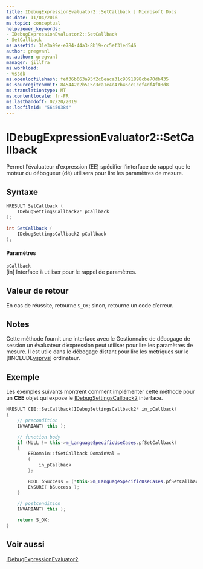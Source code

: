```yaml
---
title: IDebugExpressionEvaluator2::SetCallback | Microsoft Docs
ms.date: 11/04/2016
ms.topic: conceptual
helpviewer_keywords:
- IDebugExpressionEvaluator2::SetCallback
- SetCallback
ms.assetid: 31e3a99e-e784-44a3-8b19-cc5ef31ed546
author: gregvanl
ms.author: gregvanl
manager: jillfra
ms.workload:
- vssdk
ms.openlocfilehash: fef36b663a95f2c6eaca31c9091898cbe70db435
ms.sourcegitcommit: 845442e2b515c3ca1e4e47b46cc1cef4df4f08d8
ms.translationtype: MT
ms.contentlocale: fr-FR
ms.lasthandoff: 02/20/2019
ms.locfileid: "56450384"
---
```

# <a name="idebugexpressionevaluator2setcallback"></a>IDebugExpressionEvaluator2::SetCallback
Permet l’évaluateur d’expression (EE) spécifier l’interface de rappel que le moteur du débogueur (dé) utilisera pour lire les paramètres de mesure.

## <a name="syntax"></a>Syntaxe

```cpp
HRESULT SetCallback (
    IDebugSettingsCallback2* pCallback
);
```

```csharp
int SetCallback (
    IDebugSettingsCallback2 pCallback
);
```

#### <a name="parameters"></a>Paramètres
`pCallback`  
[in] Interface à utiliser pour le rappel de paramètres.

## <a name="return-value"></a>Valeur de retour
En cas de réussite, retourne `S_OK`; sinon, retourne un code d’erreur.

## <a name="remarks"></a>Notes
Cette méthode fournit une interface avec le Gestionnaire de débogage de session un évaluateur d’expression peut utiliser pour lire les paramètres de mesure. Il est utile dans le débogage distant pour lire les métriques sur le [!INCLUDE[vsprvs](../../../code-quality/includes/vsprvs_md.md)] ordinateur.

## <a name="example"></a>Exemple
Les exemples suivants montrent comment implémenter cette méthode pour un **CEE** objet qui expose le [IDebugSettingsCallback2](../../../extensibility/debugger/reference/idebugsettingscallback2.md) interface.

```cpp
HRESULT CEE::SetCallback(IDebugSettingsCallback2* in_pCallback)
{
    // precondition
    INVARIANT( this );

    // function body
    if (NULL != this->m_LanguageSpecificUseCases.pfSetCallback)
    {
        EEDomain::fSetCallback DomainVal =
        {
            in_pCallback
        };

        BOOL bSuccess = (*this->m_LanguageSpecificUseCases.pfSetCallback)(DomainVal);
        ENSURE( bSuccess );
    }

    // postcondition
    INVARIANT( this );

    return S_OK;
}
```

## <a name="see-also"></a>Voir aussi
[IDebugExpressionEvaluator2](../../../extensibility/debugger/reference/idebugexpressionevaluator2.md)
